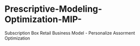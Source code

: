 # Prescriptive-Modeling-Optimization-MIP-
Subscription Box Retail Business Model - Personalize Assorment Optimization
